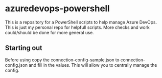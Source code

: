 # azuredevops-powershell
This is a repository for a PowerShell scripts to help manage Azure DevOps. This is just my personal repo for helpfull scripts. More checks and work could/should be done for more general use.

## Starting out
Before using copy the connection-config-sample.json to connection-config.json and fill in the values. This will allow you to centrally manage the config. 

